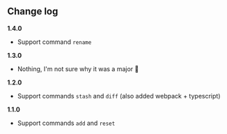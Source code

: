 ## Change log

**1.4.0**

- Support command `rename`

**1.3.0**

- Nothing, I'm not sure why it was a major 🤨

**1.2.0**

- Support commands `stash` and `diff` (also added webpack + typescript)

**1.1.0**

- Support commands `add` and `reset`